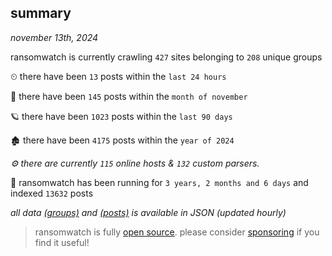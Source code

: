 
## summary
_november 13th, 2024_

ransomwatch is currently crawling `427` sites belonging to `208` unique groups

⏲ there have been `13` posts within the `last 24 hours`

🦈 there have been `145` posts within the `month of november`

🪐 there have been `1023` posts within the `last 90 days`

🏚 there have been `4175` posts within the `year of 2024`

_⚙️ there are currently `115` online hosts & `132` custom parsers._

🦕 ransomwatch has been running for `3 years, 2 months and 6 days` and indexed `13632` posts

_all data  [(groups)](http://ransomwhat.telemetry.ltd/groups) and [(posts)](http://ransomwhat.telemetry.ltd/posts) is available in JSON (updated hourly)_

> ransomwatch is fully [open source](https://github.com/joshhighet/ransomwatch#ransomwatch--). please consider [sponsoring](https://github.com/sponsors/joshhighet) if you find it useful!
